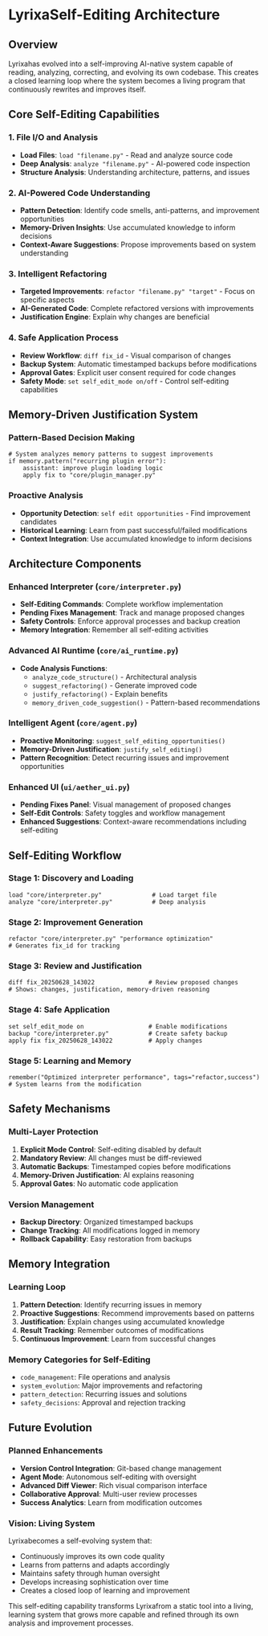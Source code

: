 # LyrixaSelf-Editing Architecture

## Overview

Lyrixahas evolved into a self-improving AI-native system capable of reading, analyzing, correcting, and evolving its own codebase. This creates a closed learning loop where the system becomes a living program that continuously rewrites and improves itself.

## Core Self-Editing Capabilities

### 1. File I/O and Analysis
- **Load Files**: `load "filename.py"` - Read and analyze source code
- **Deep Analysis**: `analyze "filename.py"` - AI-powered code inspection
- **Structure Analysis**: Understanding architecture, patterns, and issues

### 2. AI-Powered Code Understanding
- **Pattern Detection**: Identify code smells, anti-patterns, and improvement opportunities
- **Memory-Driven Insights**: Use accumulated knowledge to inform decisions
- **Context-Aware Suggestions**: Propose improvements based on system understanding

### 3. Intelligent Refactoring
- **Targeted Improvements**: `refactor "filename.py" "target"` - Focus on specific aspects
- **AI-Generated Code**: Complete refactored versions with improvements
- **Justification Engine**: Explain why changes are beneficial

### 4. Safe Application Process
- **Review Workflow**: `diff fix_id` - Visual comparison of changes
- **Backup System**: Automatic timestamped backups before modifications
- **Approval Gates**: Explicit user consent required for code changes
- **Safety Mode**: `set self_edit_mode on/off` - Control self-editing capabilities

## Memory-Driven Justification System

### Pattern-Based Decision Making
```aetherra
# System analyzes memory patterns to suggest improvements
if memory.pattern("recurring plugin error"):
    assistant: improve plugin loading logic
    apply fix to "core/plugin_manager.py"
```

### Proactive Analysis
- **Opportunity Detection**: `self edit opportunities` - Find improvement candidates
- **Historical Learning**: Learn from past successful/failed modifications
- **Context Integration**: Use accumulated knowledge to inform decisions

## Architecture Components

### Enhanced Interpreter (`core/interpreter.py`)
- **Self-Editing Commands**: Complete workflow implementation
- **Pending Fixes Management**: Track and manage proposed changes
- **Safety Controls**: Enforce approval processes and backup creation
- **Memory Integration**: Remember all self-editing activities

### Advanced AI Runtime (`core/ai_runtime.py`)
- **Code Analysis Functions**:
  - `analyze_code_structure()` - Architectural analysis
  - `suggest_refactoring()` - Generate improved code
  - `justify_refactoring()` - Explain benefits
  - `memory_driven_code_suggestion()` - Pattern-based recommendations

### Intelligent Agent (`core/agent.py`)
- **Proactive Monitoring**: `suggest_self_editing_opportunities()`
- **Memory-Driven Justification**: `justify_self_editing()`
- **Pattern Recognition**: Detect recurring issues and improvement opportunities

### Enhanced UI (`ui/aether_ui.py`)
- **Pending Fixes Panel**: Visual management of proposed changes
- **Self-Edit Controls**: Safety toggles and workflow management
- **Enhanced Suggestions**: Context-aware recommendations including self-editing

## Self-Editing Workflow

### Stage 1: Discovery and Loading
```aetherra
load "core/interpreter.py"              # Load target file
analyze "core/interpreter.py"           # Deep analysis
```

### Stage 2: Improvement Generation
```aetherra
refactor "core/interpreter.py" "performance optimization"
# Generates fix_id for tracking
```

### Stage 3: Review and Justification
```aetherra
diff fix_20250628_143022               # Review proposed changes
# Shows: changes, justification, memory-driven reasoning
```

### Stage 4: Safe Application
```aetherra
set self_edit_mode on                  # Enable modifications
backup "core/interpreter.py"           # Create safety backup
apply fix fix_20250628_143022          # Apply changes
```

### Stage 5: Learning and Memory
```aetherra
remember("Optimized interpreter performance", tags="refactor,success")
# System learns from the modification
```

## Safety Mechanisms

### Multi-Layer Protection
1. **Explicit Mode Control**: Self-editing disabled by default
2. **Mandatory Review**: All changes must be diff-reviewed
3. **Automatic Backups**: Timestamped copies before modifications
4. **Memory-Driven Justification**: AI explains reasoning
5. **Approval Gates**: No automatic code application

### Version Management
- **Backup Directory**: Organized timestamped backups
- **Change Tracking**: All modifications logged in memory
- **Rollback Capability**: Easy restoration from backups

## Memory Integration

### Learning Loop
1. **Pattern Detection**: Identify recurring issues in memory
2. **Proactive Suggestions**: Recommend improvements based on patterns
3. **Justification**: Explain changes using accumulated knowledge
4. **Result Tracking**: Remember outcomes of modifications
5. **Continuous Improvement**: Learn from successful changes

### Memory Categories for Self-Editing
- `code_management`: File operations and analysis
- `system_evolution`: Major improvements and refactoring
- `pattern_detection`: Recurring issues and solutions
- `safety_decisions`: Approval and rejection tracking

## Future Evolution

### Planned Enhancements
- **Version Control Integration**: Git-based change management
- **Agent Mode**: Autonomous self-editing with oversight
- **Advanced Diff Viewer**: Rich visual comparison interface
- **Collaborative Approval**: Multi-user review processes
- **Success Analytics**: Learn from modification outcomes

### Vision: Living System
Lyrixabecomes a self-evolving system that:
- Continuously improves its own code quality
- Learns from patterns and adapts accordingly
- Maintains safety through human oversight
- Develops increasing sophistication over time
- Creates a closed loop of learning and improvement

This self-editing capability transforms Lyrixafrom a static tool into a living, learning system that grows more capable and refined through its own analysis and improvement processes.
